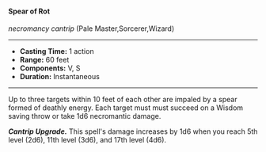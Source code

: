 #### Spear of Rot
*necromancy cantrip* (Pale Master,Sorcerer,Wizard)
___
- **Casting Time:** 1 action
- **Range:** 60 feet
- **Components:** V, S
- **Duration:** Instantaneous
---
Up to three targets within 10 feet of each other are impaled by a spear formed of deathly energy. Each target must must succeed on a Wisdom saving throw or take 1d6 necromantic damage.

***Cantrip Upgrade.*** This spell's damage increases by 1d6 when you reach 5th level (2d6), 11th level (3d6), and 17th level (4d6).
